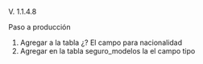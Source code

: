 V. 1.1.4.8

Paso a producción

1.	Agregar a la tabla ¿? El campo para nacionalidad
2.	Agregar en la tabla seguro_modelos la el campo tipo